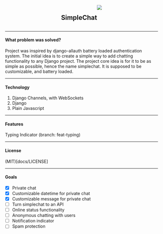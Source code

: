 <div class="center">
    <h2 class="title">SimpleChat</h2>
    <img src="simplechat.gif">
</div>
<style>
.center{
    display: flex;
    justify-content: center;
}
</style>

----------

#### What problem was solved?

Project was inspired by django-allauth battery loaded authentication system.
The initial idea is to create a simple way to add chatting functionality to any Django project.
The project core idea is for it to be as simple as possible, hence the name simplechat. 
It is supposed to be customizable, and battery loaded.

----------

#### Technology 

1. Django Channels, with WebSockets
2. Django 
3. Plain Javascript

----------

#### Features

Typing Indicator (branch: feat-typing)

----------

#### License 

(MIT)[docs/LICENSE]

----------

#### Goals

- [x] Private chat
- [x] Customizable datetime for private chat 
- [x] Customizable message for private chat 
- [ ] Turn simplechat to an API
- [ ] Online status functionality
- [ ] Anonymous chatting with users
- [ ] Notification indicator 
- [ ] Spam protection 
